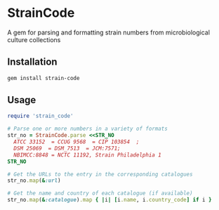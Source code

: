 # StrainCode

A gem for parsing and formatting strain numbers
from microbiological culture collections

## Installation

```bash
gem install strain-code
```

## Usage

```ruby
require 'strain_code'

# Parse one or more numbers in a variety of formats
str_no = StrainCode.parse <<STR_NO
  ATCC 33152  = CCUG 9568  = CIP 103854  ;
  DSM 25069  = DSM_7513  = JCM:7571;
  NBIMCC:8848 = NCTC 11192, Strain Philadelphia 1
STR_NO

# Get the URLs to the entry in the corresponding catalogues
str_no.map(&:url)

# Get the name and country of each catalogue (if available)
str_no.map(&:catalogue).map { |i| [i.name, i.country_code] if i }
```

